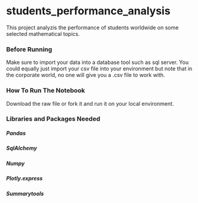 # students_performance_analysis
This project analyzis the performance of students worldwide on some selected mathematical topics. 

### Before Running
Make sure to import your data into a database tool such as sql server. 
You could equally just import your csv file into your environment but note that in the corporate world, no one will give you a .csv file to work with.

### How To Run The Notebook
Download the raw file or fork it and run it on your local environment. 

### Libraries and Packages Needed
##### Pandas
##### SqlAlchemy
##### Numpy
##### Plotly.express
##### Summarytools


